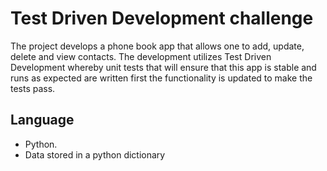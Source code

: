 # Test Driven Development challenge

The project develops a phone book app that allows one to add, update, delete and view contacts. The development utilizes Test Driven Development whereby unit tests that will ensure that this app is stable and runs as expected are written first the functionality is updated to make the tests pass.

## Language
* Python.
* Data stored in a python dictionary

